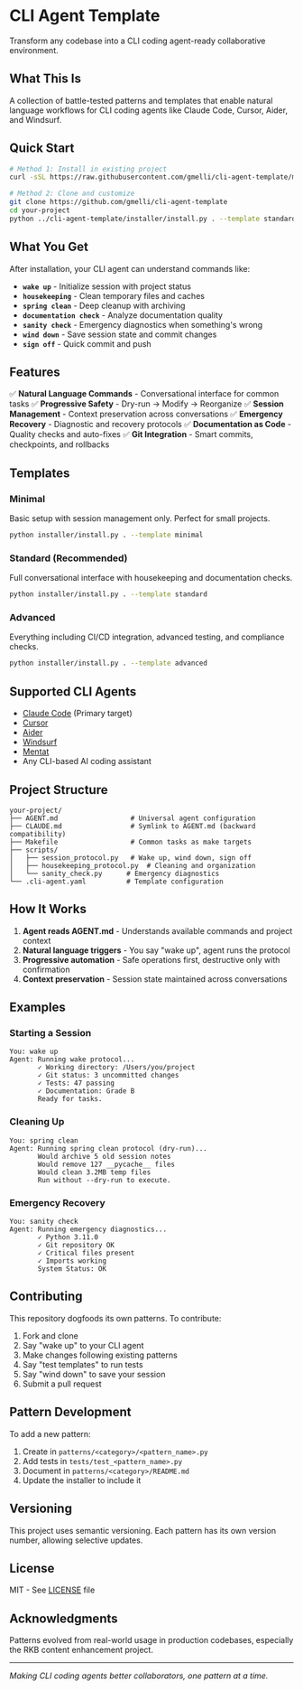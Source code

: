 # CLI Agent Template

Transform any codebase into a CLI coding agent-ready collaborative environment.

## What This Is

A collection of battle-tested patterns and templates that enable natural language workflows for CLI coding agents like Claude Code, Cursor, Aider, and Windsurf.

## Quick Start

```bash
# Method 1: Install in existing project
curl -sSL https://raw.githubusercontent.com/gmelli/cli-agent-template/main/install.sh | bash

# Method 2: Clone and customize
git clone https://github.com/gmelli/cli-agent-template
cd your-project
python ../cli-agent-template/installer/install.py . --template standard
```

## What You Get

After installation, your CLI agent can understand commands like:

- **`wake up`** - Initialize session with project status
- **`housekeeping`** - Clean temporary files and caches
- **`spring clean`** - Deep cleanup with archiving
- **`documentation check`** - Analyze documentation quality
- **`sanity check`** - Emergency diagnostics when something's wrong
- **`wind down`** - Save session state and commit changes
- **`sign off`** - Quick commit and push

## Features

✅ **Natural Language Commands** - Conversational interface for common tasks
✅ **Progressive Safety** - Dry-run → Modify → Reorganize
✅ **Session Management** - Context preservation across conversations
✅ **Emergency Recovery** - Diagnostic and recovery protocols
✅ **Documentation as Code** - Quality checks and auto-fixes
✅ **Git Integration** - Smart commits, checkpoints, and rollbacks

## Templates

### Minimal
Basic setup with session management only. Perfect for small projects.

```bash
python installer/install.py . --template minimal
```

### Standard (Recommended)
Full conversational interface with housekeeping and documentation checks.

```bash
python installer/install.py . --template standard
```

### Advanced
Everything including CI/CD integration, advanced testing, and compliance checks.

```bash
python installer/install.py . --template advanced
```

## Supported CLI Agents

- [Claude Code](https://claude.ai/code) (Primary target)
- [Cursor](https://cursor.sh)
- [Aider](https://aider.chat)
- [Windsurf](https://codeium.com/windsurf)
- [Mentat](https://github.com/AbanteAI/mentat)
- Any CLI-based AI coding assistant

## Project Structure

```
your-project/
├── AGENT.md                  # Universal agent configuration
├── CLAUDE.md                 # Symlink to AGENT.md (backward compatibility)
├── Makefile                  # Common tasks as make targets
├── scripts/
│   ├── session_protocol.py   # Wake up, wind down, sign off
│   ├── housekeeping_protocol.py  # Cleaning and organization
│   └── sanity_check.py      # Emergency diagnostics
└── .cli-agent.yaml          # Template configuration
```

## How It Works

1. **Agent reads AGENT.md** - Understands available commands and project context
2. **Natural language triggers** - You say "wake up", agent runs the protocol
3. **Progressive automation** - Safe operations first, destructive only with confirmation
4. **Context preservation** - Session state maintained across conversations

## Examples

### Starting a Session
```
You: wake up
Agent: Running wake protocol...
       ✓ Working directory: /Users/you/project
       ✓ Git status: 3 uncommitted changes
       ✓ Tests: 47 passing
       ✓ Documentation: Grade B
       Ready for tasks.
```

### Cleaning Up
```
You: spring clean
Agent: Running spring clean protocol (dry-run)...
       Would archive 5 old session notes
       Would remove 127 __pycache__ files
       Would clean 3.2MB temp files
       Run without --dry-run to execute.
```

### Emergency Recovery
```
You: sanity check
Agent: Running emergency diagnostics...
       ✓ Python 3.11.0
       ✓ Git repository OK
       ✓ Critical files present
       ✓ Imports working
       System Status: OK
```

## Contributing

This repository dogfoods its own patterns. To contribute:

1. Fork and clone
2. Say "wake up" to your CLI agent
3. Make changes following existing patterns
4. Say "test templates" to run tests
5. Say "wind down" to save your session
6. Submit a pull request

## Pattern Development

To add a new pattern:

1. Create in `patterns/<category>/<pattern_name>.py`
2. Add tests in `tests/test_<pattern_name>.py`
3. Document in `patterns/<category>/README.md`
4. Update the installer to include it

## Versioning

This project uses semantic versioning. Each pattern has its own version number, allowing selective updates.

## License

MIT - See [LICENSE](LICENSE) file

## Acknowledgments

Patterns evolved from real-world usage in production codebases, especially the RKB content enhancement project.

---

*Making CLI coding agents better collaborators, one pattern at a time.*